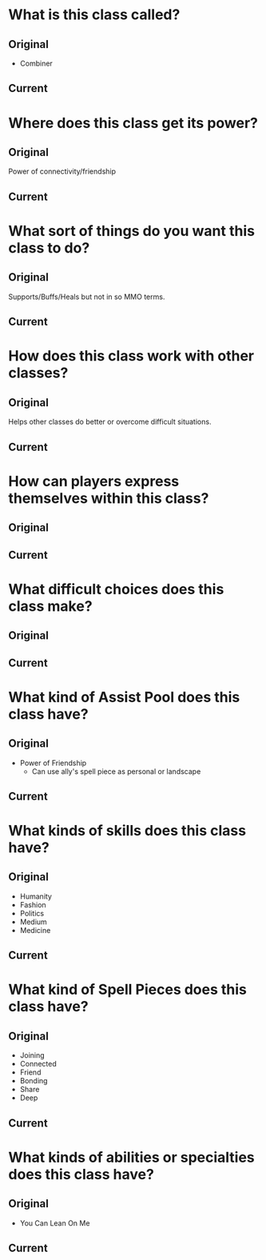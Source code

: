 # What is this class called?
## Original
- Combiner

## Current


# Where does this class get its power?
## Original
Power of connectivity/friendship

## Current


# What sort of things do you want this class to do?
## Original
Supports/Buffs/Heals but not in so MMO terms.

## Current


# How does this class work with other classes?
## Original
Helps other classes do better or overcome difficult situations.

## Current


# How can players express themselves within this class?
## Original


## Current


# What difficult choices does this class make?
## Original


## Current


# What kind of Assist Pool does this class have?
## Original
- Power of Friendship
	- Can use ally's spell piece as personal or landscape

## Current


# What kinds of skills does this class have?
## Original
- Humanity
- Fashion
- Politics
- Medium
- Medicine

## Current


# What kind of Spell Pieces does this class have?
## Original
- Joining
- Connected
- Friend
- Bonding
- Share
- Deep

## Current


# What kinds of abilities or specialties does this class have?
## Original
- You Can Lean On Me

## Current


